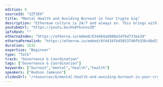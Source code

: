 ```yaml
---
edition: 6
sourceId: "3ZT3E9"
title: "Mental Health and Avoiding Burnout in Your Crypto Gig"
description: "Ethereum culture is 24/7 and always on. This brings with it a lot of challenges for DAOs and crypto orgs who need to balance growth and fast paced crypto culture with mental health. Without the proper knowledge and steps in place burnout can run rampant in a team. This talk discusses some of the things to watch out for, how teammates can be accountable for each other, and how to strive for a work/life balance."
youtubeUrl: "https://youtu.be/Hv8YksnnsZ0"
ipfsHash: ""
ethernaIndex: "https://etherna.io/embed/634d84ab080a54f6d733ee3d"
ethernaPermalink: "https://etherna.io/embed/6fd434fb45653740fb356c6bd2114bc9832387ae8838c0850a4f9c9a36082d4e"
duration: 1531
expertise: "Beginner"
type: "Talk"
track: "Governance & Coordination"
tags: ["Governance & Coordination"]
keywords: ["burnout","mental","health","health"]
speakers: ["Hudson Jameson"]
slidesUrl: "/resources/6/mental-health-and-avoiding-burnout-in-your-crypto-gig.pdf"
---
```

